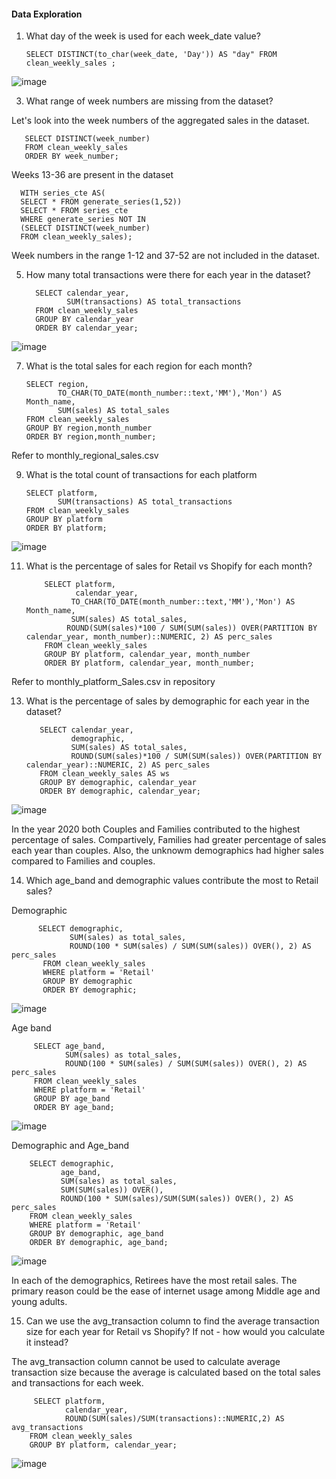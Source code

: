 #### Data Exploration

1. What day of the week is used for each week_date value?

       SELECT DISTINCT(to_char(week_date, 'Day')) AS "day" FROM clean_weekly_sales ;
 ![image](https://user-images.githubusercontent.com/104596844/184898637-b4425fa5-7465-4245-b8f9-101465476c1e.png)
 
3. What range of week numbers are missing from the dataset?
 
 Let's look into the week numbers of the aggregated sales in the dataset.
 
       SELECT DISTINCT(week_number) 
       FROM clean_weekly_sales
       ORDER BY week_number;
 
 Weeks 13-36 are present in the dataset

      WITH series_cte AS(
      SELECT * FROM generate_series(1,52))
      SELECT * FROM series_cte
      WHERE generate_series NOT IN 
      (SELECT DISTINCT(week_number) 
      FROM clean_weekly_sales);
      
  Week numbers in the range 1-12 and 37-52 are not included in the dataset.
 
5. How many total transactions were there for each year in the dataset?
    
         SELECT calendar_year,
                SUM(transactions) AS total_transactions
         FROM clean_weekly_sales
         GROUP BY calendar_year
         ORDER BY calendar_year;
      
![image](https://user-images.githubusercontent.com/104596844/184906048-1d0191de-f029-4273-8cd0-017c379f20a4.png)

7. What is the total sales for each region for each month?
     
       SELECT region,
              TO_CHAR(TO_DATE(month_number::text,'MM'),'Mon') AS Month_name,
              SUM(sales) AS total_sales
       FROM clean_weekly_sales
       GROUP BY region,month_number
       ORDER BY region,month_number; 
       
Refer to monthly_regional_sales.csv

9. What is the total count of transactions for each platform

       SELECT platform,
              SUM(transactions) AS total_transactions
       FROM clean_weekly_sales
       GROUP BY platform
       ORDER BY platform;
       
![image](https://user-images.githubusercontent.com/104596844/184915710-83bb1568-a9f1-4677-aff0-b360e3501f4a.png)
       
11. What is the percentage of sales for Retail vs Shopify for each month?

            SELECT platform,
                   calendar_year,
                  TO_CHAR(TO_DATE(month_number::text,'MM'),'Mon') AS Month_name,
                  SUM(sales) AS total_sales,
                 ROUND(SUM(sales)*100 / SUM(SUM(sales)) OVER(PARTITION BY calendar_year, month_number)::NUMERIC, 2) AS perc_sales
            FROM clean_weekly_sales 
            GROUP BY platform, calendar_year, month_number
            ORDER BY platform, calendar_year, month_number;
            
 Refer to monthly_platform_Sales.csv in repository
 
13. What is the percentage of sales by demographic for each year in the dataset?

           SELECT calendar_year,
                  demographic,
                  SUM(sales) AS total_sales,
                  ROUND(SUM(sales)*100 / SUM(SUM(sales)) OVER(PARTITION BY calendar_year)::NUMERIC, 2) AS perc_sales
           FROM clean_weekly_sales AS ws
           GROUP BY demographic, calendar_year
           ORDER BY demographic, calendar_year;
           
 ![image](https://user-images.githubusercontent.com/104596844/184914189-b93911ff-bc87-4230-8fda-cb83a2239905.png)
 
 In the year 2020 both Couples and Families contributed to the highest percentage of sales. Compartively, Families had greater percentage of sales each year than couples. Also, the unknowm demographics had higher sales compared to Families and couples.

14. Which age_band and demographic values contribute the most to Retail sales?

Demographic

          SELECT demographic,
                 SUM(sales) as total_sales,
                 ROUND(100 * SUM(sales) / SUM(SUM(sales)) OVER(), 2) AS perc_sales
           FROM clean_weekly_sales
           WHERE platform = 'Retail'
           GROUP BY demographic
           ORDER BY demographic;
           
![image](https://user-images.githubusercontent.com/104596844/184911678-3b1131f9-76fc-44b5-8deb-cebb88e2da93.png)

Age band

         SELECT age_band,
                SUM(sales) as total_sales,
                ROUND(100 * SUM(sales) / SUM(SUM(sales)) OVER(), 2) AS perc_sales
         FROM clean_weekly_sales
         WHERE platform = 'Retail'
         GROUP BY age_band
         ORDER BY age_band;
         
![image](https://user-images.githubusercontent.com/104596844/184912123-3269d381-b221-4afb-b534-f72a15b31de7.png)

Demographic and Age_band

        SELECT demographic,
               age_band,
               SUM(sales) as total_sales,
               SUM(SUM(sales)) OVER(),
               ROUND(100 * SUM(sales)/SUM(SUM(sales)) OVER(), 2) AS perc_sales
        FROM clean_weekly_sales
        WHERE platform = 'Retail'
        GROUP BY demographic, age_band
        ORDER BY demographic, age_band;
        
![image](https://user-images.githubusercontent.com/104596844/184913151-fbd12c9d-d478-4a26-903f-27b93ba8fd31.png)

In each of the demographics, Retirees have the most retail sales. The primary reason could be the ease of internet usage among Middle age and young adults.

15. Can we use the avg_transaction column to find the average transaction size for each year for Retail vs Shopify? If not - how would you calculate it instead?

The avg_transaction column cannot be used to calculate average transaction size because the average is calculated based on the total sales and transactions for each week. 

         SELECT platform,
                calendar_year,
                ROUND(SUM(sales)/SUM(transactions)::NUMERIC,2) AS avg_transactions
        FROM clean_weekly_sales
        GROUP BY platform, calendar_year;
        
![image](https://user-images.githubusercontent.com/104596844/184910730-db397771-82c2-4c9f-bd16-d03cac3e9a8b.png)

